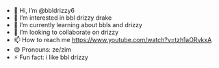 - 👋 Hi, I’m @bbldrizzy6
- 👀 I’m interested in bbl drizzy drake
- 🌱 I’m currently learning about bbls and drizzy
- 💞️ I’m looking to collaborate on drizzy
- 📫 How to reach me https://www.youtube.com/watch?v=tzh1aORvkxA
- 😄 Pronouns: ze/zim
- ⚡ Fun fact: i like bbl drizzy

<!---
bbldrizzy6/bbldrizzy6 is a ✨ special ✨ repository because its `README.md` (this file) appears on your GitHub profile.
You can click the Preview link to take a look at your changes.
--->
